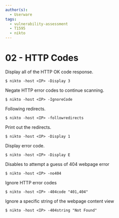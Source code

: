 ```yaml
---
author(s):
  - Userware
tags:
  - vulnerability-assessment
  - T1595
  - nikto
---
```

# 02 - HTTP Codes

Display all of the HTTP OK code response.

```
$ nikto -host <IP> -Display 3
```

Negate HTTP error codes to continue scanning.

```
$ nikto -host <IP> -IgnoreCode
```

Following redirects.

```
$ nikto -host <IP> -followredirects
```

Print out the redirects.

```
$ nikto -host <IP> -Display 1
```

Display error code.

```
$ nikto -host <IP> -Display E
```

Disables to attempt a guess of 404 webpage error

```
$ nikto -host <IP> -no404
```

Ignore HTTP error codes

```
$ nikto -host <IP> -404code "401,404"
```

Ignore a specific string of the webpage content view

```
$ nikto -host <IP> -404string "Not Found"
```